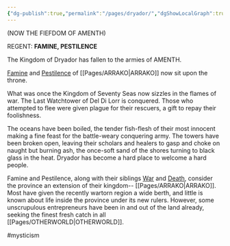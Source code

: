 ```yaml
---
{"dg-publish":true,"permalink":"/pages/dryador/","dgShowLocalGraph":true}
---
```



(NOW THE FIEFDOM OF AMENTH)

REGENT: **FAMINE, PESTILENCE**

The Kingdom of Dryador has fallen to the armies of AMENTH.

[Famine](https://marvel.fandom.com/wiki/Famine) and [Pestilence](https://marvel.fandom.com/wiki/Pestilence) of [[Pages/ARRAKO\|ARRAKO]] now sit upon the throne.

What was once the Kingdom of Seventy Seas now sizzles in the flames of war. The Last Watchtower of Del Di Lorr is conquered. Those who attempted to flee were given plague for their rescuers, a gift to repay their foolishness.

The oceans have been boiled, the tender fish-flesh of their most innocent making a fine feast for the battle-weary conquering army. The towers have been broken open, leaving their scholars and healers to gasp and choke on naught but burning ash, the once-soft sand of the shores turning to black glass in the heat. Dryador has become a hard place to welcome a hard people.

Famine and Pestilence, along with their siblings [War](https://marvel.fandom.com/wiki/War) and [Death](https://marvel.fandom.com/wiki/Horsemen_of_Death), consider the province an extension of their kingdom-- [[Pages/ARRAKO\|ARRAKO]]. Most have given the recently wartorn region a wide berth, and little is known about life inside the province under its new rulers. However, some unscrupulous entrepreneurs have been in and out of the land already, seeking the finest fresh catch in all [[Pages/OTHERWORLD\|OTHERWORLD]].

#mysticism 